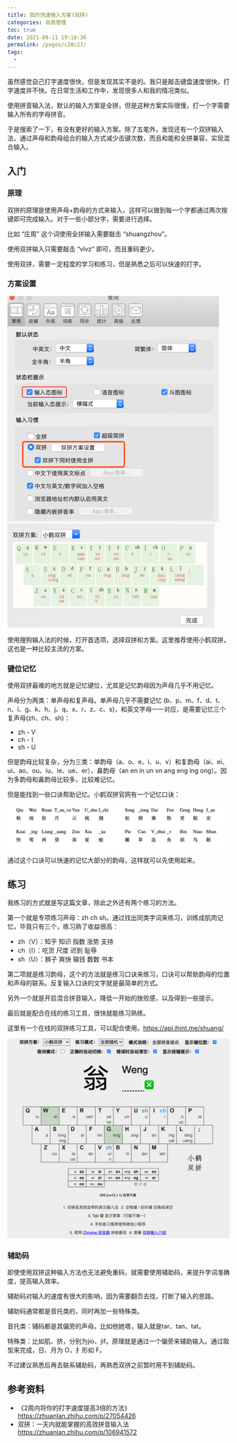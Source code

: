 ```yaml
---
title: 我的快速输入方案(双拼)
categories: 自我管理
toc: true
date: 2021-08-11 19:18:36
permalink: /pages/c28c27/
tags: 
  - 
---
```


虽然感觉自己打字速度很快，但是发现其实不是的。我只是敲击键盘速度很快，打字速度并不快。在日常生活和工作中，发现很多人和我的情况类似。

使用拼音输入法，默认的输入方案是全拼，但是这种方案实际很慢，打一个字需要输入所有的字母拼音。

于是搜索了一下，有没有更好的输入方案。除了五笔外，发现还有一个双拼输入法，通过声母和韵母组合的输入方式减少击键次数，而且和能和全拼兼容，实现混合输入。

## 入门

### 原理

双拼的原理是使用声母+韵母的方式来输入，这样可以做到每一个字都通过两次按键即可完成输入。对于一些小部分字，需要进行选择。

比如 “庄周” 这个词使用全拼输入需要敲击 “shuangzhou”。

使用双拼输入只需要敲击 “vlvz” 即可，而且重码更少。

使用双拼，需要一定程度的学习和练习，但是熟悉之后可以快速的打字。

### 方案设置

<img src="my-typing-skill/image-20201219072204493.png" alt="image-20201219072204493" style="zoom:50%;" />

<img src="my-typing-skill/image-20201219072222329.png" alt="image-20201219072222329" style="zoom:50%;" />

使用搜狗输入法的时候，打开首选项，选择双拼和方案。这里推荐使用小鹤双拼，这也是一种比较主流的方案。

### 键位记忆

使用双拼最难的地方就是记忆键位，尤其是记忆韵母因为声母几乎不用记忆。

声母分为两类：单声母和复声母。单声母几乎不需要记忆 (b、p、m、f、d、t、n、l、g、k、h、j、q、x、r、z、c、s)，和英文字母一一对应，是需要记忆三个复声母(zh、ch、sh)：

- zh - V
- ch -  I
- sh - U

但是韵母比较复杂，分为三类：单韵母（a、o、e、i、u、v）和复韵母（ai、ei、ui、ao、ou、iu、ie、ue、er）、鼻韵母（an en in un vn ang eng ing ong）。因为多韵母和鼻韵母比较多，比较难记忆。

但是能找到一些口诀帮助记忆。小鹤双拼官网有一个记忆口诀：

<img src="my-typing-skill/image-20201219075658619.png" alt="image-20201219075658619" style="zoom:50%;" />

通过这个口诀可以快速的记忆大部分的韵母，这样就可以先使用起来。

## 练习

我练习的方式就是写这篇文章，除此之外还有两个练习的方法。

第一个就是专项练习声母：zh ch sh。通过找出同类字词来练习，训练成肌肉记忆，毕竟只有三个，练习熟了收益很高：

- zh（V）：知乎 知识 指数 涨势 支持
- ch（I）：吃货 尺度 迟到 耻辱
- sh（U）：狮子 爽快 输钱 数数 书本

第二项就是练习韵母，这个的方法就是练习口诀来练习，口诀可以帮助韵母的位置和声母的联系。反复输入口诀的文字就是最简单的方式。

另外一个就是开启混合拼音输入，降低一开始的挫败感，以及得到一些提示。

最后就是配合在线的练习工具，很快就能练习熟练。

这里有一个在线的双拼练习工具，可以配合使用。https://api.ihint.me/shuang/

<img src="my-typing-skill/image-20201219085602313.png" alt="image-20201219085602313" style="zoom:50%;" />

### 辅助码

即使使用双拼这种输入方法也无法避免重码，就需要使用辅助码，来提升字词准确度，提高输入效率。

辅助码对输入的速度有很大的影响，因为需要翻页去找，打断了输入的思路。

辅助码通常都是音托类的，同时再加一些特殊类。

音托类：辅码都是其偏旁的声母。比如他她塔，输入就是tar、tan、tat。

特殊类：比如肌、挤，分别为jio、jif。原理就是通过一个偏旁来辅助输入。通过取型来完成，日、月为 O，扌形如 F。

不过建议熟悉后再去联系辅助码，再熟悉双拼之前暂时用不到辅助码。

## 参考资料

- 《2周内将你的打字速度提高3倍的方法》https://zhuanlan.zhihu.com/p/27054426
- 双拼：一天内就能掌握的高效拼音输入法 https://zhuanlan.zhihu.com/p/106941572